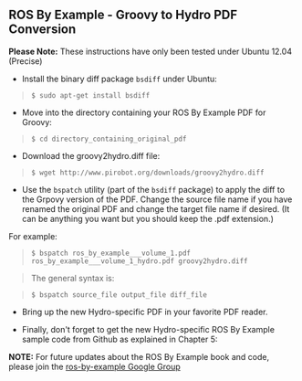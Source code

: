 ## ROS By Example - Groovy to Hydro PDF Conversion ##

**Please Note:** These instructions have only been tested under Ubuntu 12.04 (Precise)

  * Install the binary diff package `bsdiff` under Ubuntu:

> `$ sudo apt-get install bsdiff`

  * Move into the directory containing your ROS By Example PDF for Groovy:

> `$ cd directory_containing_original_pdf`

  * Download the groovy2hydro.diff file:

> `$ wget http://www.pirobot.org/downloads/groovy2hydro.diff`

  * Use the `bspatch` utility (part of the `bsdiff` package) to apply the diff to the Grpovy version of the PDF.  Change the source file name if you have renamed the original PDF and change the target file name if desired. (It can be anything you want but you should keep the .pdf extension.)

For example:

> `$ bspatch ros_by_example___volume_1.pdf ros_by_example___volume_1_hydro.pdf groovy2hydro.diff`

> The general syntax is:

> `$ bspatch source_file output_file diff_file`

  * Bring up the new Hydro-specific PDF in your favorite PDF reader.

  * Finally, don't forget to get the new Hydro-specific ROS By Example sample code from Github as explained in Chapter 5:

**NOTE:** For future updates about the ROS By Example book and code, please join the [ros-by-example Google Group](https://groups.google.com/forum/#%21forum/ros-by-example)

